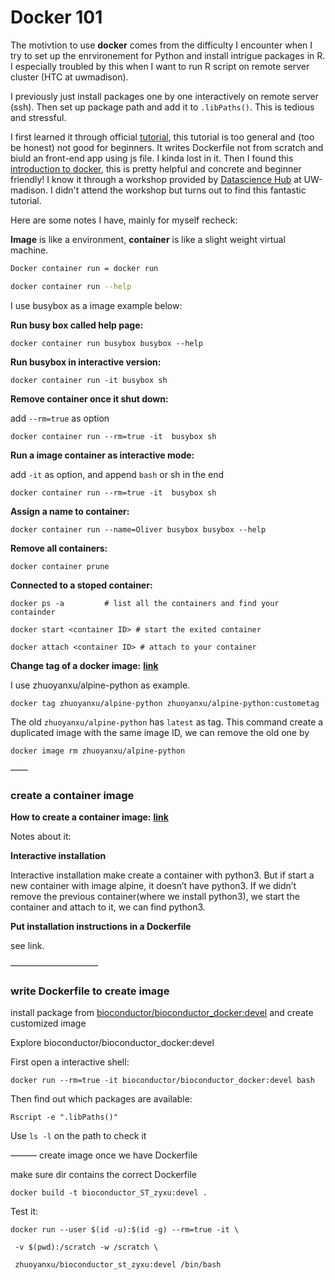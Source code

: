 # Docker 101

The motivtion to use __docker__ comes from the difficulty I encounter when I try to set up the enrvironement for Python and install intrigue packages in R. I especially troubled by this when I want to run R script on remote server cluster (HTC at uwmadison). 



I previously just install packages one by one interactively on remote server (ssh). Then set up package path and add it to `.libPaths()`. This is tedious and stressful.



I first learned it through official [tutorial](https://docs.docker.com/get-started/), this tutorial is too general and (too be honest) not good for beginners. It writes Dockerfile not from scratch and biuld an front-end app using js file. I kinda lost in it. Then I found this [introduction to docker](https://carpentries-incubator.github.io/docker-introduction/), this is pretty helpful and concrete and beginner friendly! I know it through a workshop provided by [Datascience Hub](https://datascience.wisc.edu/hub/) at UW-madison. I didn't attend the workshop but turns out to find this fantastic tutorial.

Here are some notes I have, mainly for myself recheck:

__Image__ is like a environment, __container__ is like a slight weight virtual machine.



```bash
Docker container run = docker run

docker container run --help
```



I use busybox as a image example below:

**Run busy box called help page:**

```
docker container run busybox busybox --help    
```



**Run busybox in interactive version:**

```
docker container run -it busybox sh
```



**Remove container once it shut down:**

add `--rm=true` as option

```
docker container run --rm=true -it  busybox sh
```

 

**Run a image container as interactive mode:**

add `-it` as option, and append `bash` or sh in the end

```
docker container run --rm=true -it  busybox sh
```



**Assign a name to container:**

```
docker container run --name=Oliver busybox busybox --help
```



**Remove all containers:**

```
docker container prune
```



**Connected to a stoped container:**

```
docker ps -a         # list all the containers and find your containder

docker start <container ID> # start the exited container 

docker attach <container ID> # attach to your container
```







**Change tag of a docker image:** [**link**](https://stackoverflow.com/questions/25211198/docker-how-to-change-repository-name-or-rename-image)

I use zhuoyanxu/alpine-python as example. 

```
docker tag zhuoyanxu/alpine-python zhuoyanxu/alpine-python:custometag
```



The old `zhuoyanxu/alpine-python` has `latest` as tag. This command create a duplicated image with the same image ID, we can remove the old one by 

```
docker image rm zhuoyanxu/alpine-python     
```

——

### create a container image

**How to create a container image:** [**link**](https://carpentries-incubator.github.io/docker-introduction/creating-container-images/index.html)

Notes about it:

**Interactive installation** 

Interactive installation make create a container with python3. But if start a new container with image alpine, it doesn’t have python3. If we didn’t remove the previous container(where we install python3), we start the container and attach to it, we can find python3.



**Put installation instructions in a Dockerfile**

see link.



——————————

### write Dockerfile to create image

install package from [bioconductor/bioconductor_docker:devel](https://hub.docker.com/r/bioconductor/bioconductor_docker) and create customized image

Explore bioconductor/bioconductor_docker:devel

First open a interactive shell:

```
docker run --rm=true -it bioconductor/bioconductor_docker:devel bash
```

Then find out which packages are available:

```
Rscript -e ".libPaths()"
```

Use `ls -l` on the path to check it



——— create image once we have Dockerfile

make sure dir contains the correct Dockerfile

```
docker build -t bioconductor_ST_zyxu:devel .
```

 

Test it:

```
docker run --user $(id -u):$(id -g) --rm=true -it \

 -v $(pwd):/scratch -w /scratch \

 zhuoyanxu/bioconductor_st_zyxu:devel /bin/bash
```

